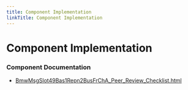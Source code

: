 ```yaml
---
title: Component Implementation
linkTitle: Component Implementation
---
```


# Component Implementation
### Component Documentation

- [BmwMsgSlot49Bas1Repn2BusFrChA_Peer_Review_Checklist.html](doc/BmwMsgSlot49Bas1Repn2BusFrChA_Peer_Review_Checklist.html)

